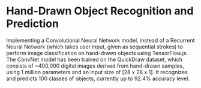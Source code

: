 # Hand-Drawn Object Recognition and Prediction
Implementing a Convolutional Neural Network model, instead of a Recurrent Neural Network (which takes user input, given as sequential strokes) to perform image classification on hand-drawn objects using TensorFlow.js. The ConvNet model has been trained on the QuickDraw dataset, which consists of ~400,000 digital images derived from hand-drawn samples, using 1 million parameters and an input size of [28 x 28 x 1]. It recognizes and predicts 100 classes of objects, currently up to 92.4% accuracy level.



